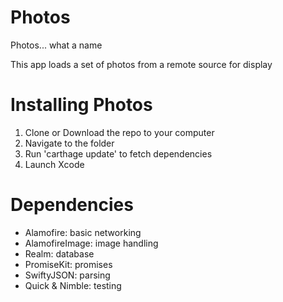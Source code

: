 # Photos

Photos... what a name

This app loads a set of photos from a remote source for display

# Installing Photos

1. Clone or Download the repo to your computer
2. Navigate to the folder
3. Run 'carthage update' to fetch dependencies
4. Launch Xcode

# Dependencies

- Alamofire: basic networking
- AlamofireImage: image handling
- Realm: database
- PromiseKit: promises
- SwiftyJSON: parsing
- Quick & Nimble: testing
